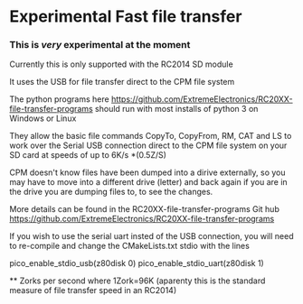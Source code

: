# Experimental Fast file transfer 

### This is _very_ experimental at the moment

Currently this is only supported with the RC2014 SD module 

It uses the USB for file transfer direct to the CPM file system

The python programs here https://github.com/ExtremeElectronics/RC20XX-file-transfer-programs should run with most installs of python 3
on Windows or Linux

They allow the basic file commands CopyTo, CopyFrom, RM, CAT and LS to work over the Serial USB connection direct to the CPM file system on your SD card at speeds of up to 6K/s *(0.5Z/S)

CPM doesn't know files have been dumped into a dirive externally, so you may have to move into a different drive (letter) and back again if you are in the drive you are dumping files to, to see the changes. 

More details can be found in the RC20XX-file-transfer-programs Git hub https://github.com/ExtremeElectronics/RC20XX-file-transfer-programs 

If you wish to use the serial uart insted of the USB connection, you will need to re-compile and change the CMakeLists.txt  stdio with the lines

pico_enable_stdio_usb(z80disk  0)
pico_enable_stdio_uart(z80disk  1)

 ** Zorks per second where 1Zork=96K (aparenty this is the standard measure of file transfer speed in an RC2014)

